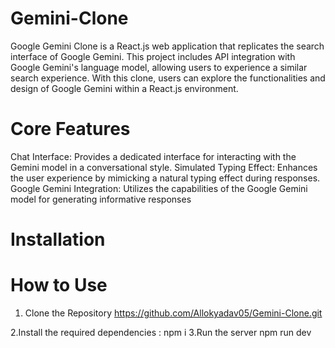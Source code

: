 # Gemini-Clone
Google Gemini Clone is a React.js web application that replicates the search interface of Google Gemini. This project includes API integration with Google Gemini's language model, allowing users to experience a similar search experience. With this clone, users can explore the functionalities and design of Google Gemini within a React.js environment.

# Core Features
Chat Interface: Provides a dedicated interface for interacting with the Gemini model in a conversational style.
Simulated Typing Effect: Enhances the user experience by mimicking a natural typing effect during responses.
Google Gemini Integration: Utilizes the capabilities of the Google Gemini model for generating informative responses

# Installation

# How to Use

1. Clone the Repository
https://github.com/Allokyadav05/Gemini-Clone.git

2.Install the required dependencies :
npm i
3.Run the server
npm run dev
